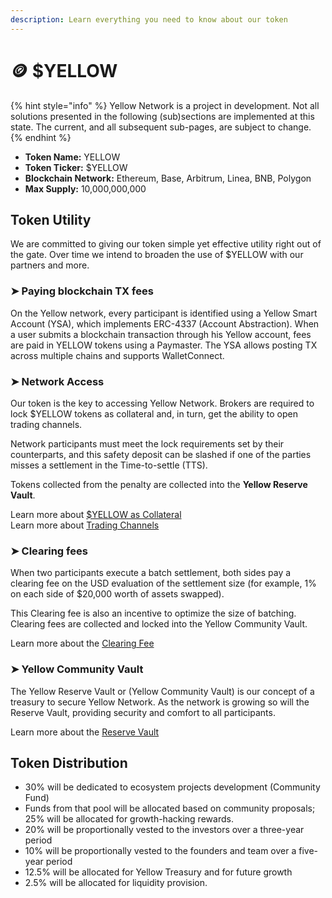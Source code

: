 ```yaml
---
description: Learn everything you need to know about our token
---
```


# 🪙 $YELLOW

{% hint style="info" %}
Yellow Network is a project in development. Not all solutions presented in the following (sub)sections are implemented at this state. The current, and all subsequent sub-pages, are subject to change.
{% endhint %}

* **Token Name:** YELLOW
* **Token Ticker:** $YELLOW
* **Blockchain Network:** Ethereum, Base, Arbitrum, Linea, BNB, Polygon
* **Max Supply:** 10,000,000,000

## **Token Utility**[**​**](https://www.yellow.org/docs/litepaper/yellow-token#token-usage)

We are committed to giving our token simple yet effective utility right out of the gate. Over time we intend to broaden the use of $YELLOW with our partners and more.&#x20;



### ➤ Paying blockchain TX fees

On the Yellow network, every participant is identified using a Yellow Smart Account (YSA), which implements ERC-4337 (Account Abstraction). When a user submits a blockchain transaction through his Yellow account, fees are paid in YELLOW tokens using a Paymaster. The YSA allows posting TX across multiple chains and supports WalletConnect.

### ➤ Network Access

Our token is the key to accessing Yellow Network. Brokers are required to lock $YELLOW tokens as collateral and, in turn, get the ability to open trading channels.

Network participants must meet the lock requirements set by their counterparts, and this safety deposit can be slashed if one of the parties misses a settlement in the Time-to-settle (TTS).

Tokens collected from the penalty are collected into the **Yellow Reserve Vault**.

Learn more about [$YELLOW as Collateral](../architecture-and-design/risk-management.md#network-access-collateral)\
Learn more about [Trading Channels](../architecture-and-design/smart-clearing-protocol.md#state-channels)

### ➤ Clearing fees

When two participants execute a batch settlement, both sides pay a clearing fee on the USD evaluation of the settlement size (for example, 1% on each side of $20,000 worth of assets swapped).

This Clearing fee is also an incentive to optimize the size of batching. Clearing fees are collected and locked into the Yellow Community Vault.

Learn more about the [Clearing Fee](../fees/layer-2-clearing-fee.md)

### ➤ Yellow Community Vault

The Yellow Reserve Vault or (Yellow Community Vault) is our concept of a treasury to secure Yellow Network. As the network is growing so will the Reserve Vault, providing security and comfort to all participants.&#x20;

Learn more about the [Reserve Vault](../yellow-reserve-vault.md)

## Token Distribution

* 30% will be dedicated to ecosystem projects development (Community Fund)
* Funds from that pool will be allocated based on community proposals; 25% will be allocated for growth-hacking rewards.
* 20% will be proportionally vested to the investors over a three-year period&#x20;
* 10% will be proportionally vested to the founders and team over a five-year period&#x20;
* 12.5% will be allocated for Yellow Treasury and for future growth&#x20;
* 2.5% will be allocated for liquidity provision.
